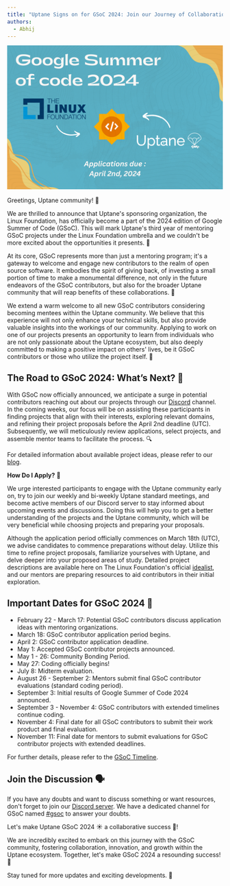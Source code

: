 ```yaml
---
title: "Uptane Signs on for GSoC 2024: Join our Journey of Collaboration and Growth! ☀️🚀"
authors:
  - Abhij
---
```


![](GSoC-Annoucement.png)

Greetings, Uptane community! 👋

We are thrilled to announce that Uptane's sponsoring organization, the Linux Foundation,  has officially become a part of the 2024 edition of Google Summer of Code (GSoC). This will mark Uptane's third year of mentoring GSoC projects under the Linux Foundation umbrella and we couldn't be more excited about the opportunities it presents. 🎉

At its core, GSoC represents more than just a mentoring program; it's a gateway to welcome and engage new contributors to the realm of open source software. It embodies the spirit of giving back, of investing a small portion of time to make a monumental difference, not only in the future endeavors of the GSoC contributors, but also for the broader Uptane community that will reap benefits of these collaborations. 🌟

We extend a warm welcome to all new GSoC contributors considering becoming mentees within the Uptane community. We believe that this experience will not only enhance your technical skills, but also provide valuable insights into the workings of our community. Applying to work on one of our projects presents an opportunity to learn from individuals who are not only passionate about the Uptane ecosystem, but also deeply committed to making a positive impact on others' lives, be it GSoC contributors or those who utilize the project itself. 🤝

## The Road to GSoC 2024: What’s Next? 🚀

With GSoC now officially announced, we anticipate a surge in potential contributors reaching out about our projects through our [Discord](https://discord.gg/SUNJ3gjm9j) channel. In the coming weeks, our focus will be on assisting these participants in finding projects that align with their interests, exploring relevant domains, and refining their project proposals before the April 2nd deadline (UTC). Subsequently, we will meticulously review applications, select projects, and assemble mentor teams to facilitate the process. 🔍

For detailed information about available project ideas, please refer to our [blog](https://uptane.org/blog/2024/01/12/callForIdeas).

**How Do I Apply?** 📝

We urge interested participants to engage with the Uptane community early on, try to join our weekly and bi-weekly Uptane standard meetings, and become active members of our Discord server to stay informed about upcoming events and discussions. Doing this will help you to get a better understanding of the projects and the Uptane community, which will be very beneficial while choosing projects and preparing your proposals.

Although the application period officially commences on March 18th (UTC), we advise candidates to commence preparations without delay. Utilize this time to refine project proposals, familiarize yourselves with Uptane, and delve deeper into your proposed areas of study. Detailed project descriptions are available here on The Linux Foundation's official [idealist](https://wiki.linuxfoundation.org/gsoc/2024-gsoc-uptane), and our mentors are preparing resources to aid contributors in their initial exploration.

## Important Dates for GSoC 2024 📅

- February 22 - March 17: Potential GSoC contributors discuss application ideas with mentoring organizations.
- March 18: GSoC contributor application period begins.
- April 2: GSoC contributor application deadline.
- May 1: Accepted GSoC contributor projects announced.
- May 1 - 26: Community Bonding Period.
- May 27: Coding officially begins!
- July 8: Midterm evaluation.
- August 26 - September 2: Mentors submit final GSoC contributor evaluations (standard coding period).
- September 3: Initial results of Google Summer of Code 2024 announced.
- September 3 - November 4: GSoC contributors with extended timelines continue coding.
- November 4: Final date for all GSoC contributors to submit their work product and final evaluation.
- November 11: Final date for mentors to submit evaluations for GSoC contributor projects with extended deadlines.

For further details, please refer to the [GSoC Timeline](https://developers.google.com/open-source/gsoc/timeline).

## Join the Discussion 🗣️

If you have any doubts and want to discuss something or want resources, don't forget to join our [Discord server](https://discord.gg/SUNJ3gjm9j). We have a dedicated channel for GSoC named [#gsoc](https://discord.gg/jJrCAzTxtp) to answer your doubts.

Let's make Uptane GSoC 2024 ☀️ a collaborative success 🚀!

We are incredibly excited to embark on this journey with the GSoC community, fostering collaboration, innovation, and growth within the Uptane ecosystem. Together, let's make GSoC 2024 a resounding success! 🌱

Stay tuned for more updates and exciting developments. 📣
